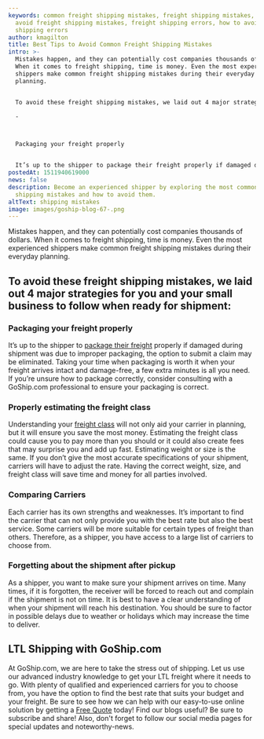```yaml
---
keywords: common freight shipping mistakes, freight shipping mistakes, how to
  avoid freight shipping mistakes, freight shipping errors, how to avoid freight
  shipping errors
author: kmagilton
title: Best Tips to Avoid Common Freight Shipping Mistakes
intro: >-
  Mistakes happen, and they can potentially cost companies thousands of dollars.
  When it comes to freight shipping, time is money. Even the most experienced
  shippers make common freight shipping mistakes during their everyday
  planning. 


  To avoid these freight shipping mistakes, we laid out 4 major strategies for you and your small business to follow when ready for shipment:

  -



  Packaging your freight properly


  It’s up to the shipper to package their freight properly if damaged during shipment was due to impr
postedAt: 1511940619000
news: false
description: Become an experienced shipper by exploring the most common freight
  shipping mistakes and how to avoid them.
altText: shipping mistakes
image: images/goship-blog-67-.png
---
```

Mistakes happen, and they can potentially cost companies thousands of dollars. When it comes to freight shipping, time is money. Even the most experienced shippers make common freight shipping mistakes during their everyday planning.

To avoid these freight shipping mistakes, we laid out 4 major strategies for you and your small business to follow when ready for shipment:
-------------------------------------------------------------------------------------------------------------------------------------------

### **Packaging your freight properly**

It’s up to the shipper to [package their freight](https://www.goship.com/blog/package-vs-pallet-shipping/) properly if damaged during shipment was due to improper packaging, the option to submit a claim may be eliminated. Taking your time when packaging is worth it when your freight arrives intact and damage-free, a few extra minutes is all you need. If you’re unsure how to package correctly, consider consulting with a GoShip.com professional to ensure your packaging is correct.

### **Properly estimating the freight class**

Understanding your [freight class](https://www.goship.com/blog/blog-everything-you-need-to-know-about-ltl-freight-class/) will not only aid your carrier in planning, but it will ensure you save the most money. Estimating the freight class could cause you to pay more than you should or it could also create fees that may surprise you and add up fast. Estimating weight or size is the same. If you don’t give the most accurate specifications of your shipment, carriers will have to adjust the rate. Having the correct weight, size, and freight class will save time and money for all parties involved.

### **Comparing Carriers**

Each carrier has its own strengths and weaknesses. It’s important to find the carrier that can not only provide you with the best rate but also the best service. Some carriers will be more suitable for certain types of freight than others. Therefore, as a shipper, you have access to a large list of carriers to choose from.

### **Forgetting about the shipment after pickup**

As a shipper, you want to make sure your shipment arrives on time. Many times, if it is forgotten, the receiver will be forced to reach out and complain if the shipment is not on time. It is best to have a clear understanding of when your shipment will reach his destination. You should be sure to factor in possible delays due to weather or holidays which may increase the time to deliver.

LTL Shipping with GoShip.com
----------------------------

At GoShip.com, we are here to take the stress out of shipping. Let us use our advanced industry knowledge to get your LTL freight where it needs to go. With plenty of qualified and experienced carriers for you to choose from, you have the option to find the best rate that suits your budget and your freight. Be sure to see how we can help with our easy-to-use online solution by getting a [Free Quote](https://app.goship.com/#/wizard) today! Find our blogs useful? Be sure to subscribe and share! Also, don't forget to follow our social media pages for special updates and noteworthy-news.
